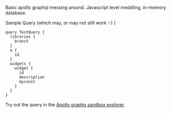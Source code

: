 Basic apollo graphql messing around.
Javascript level meddling, in-memory database.


Sample Query (which may, or may not still work :-) )
```
query TestQuery {
  libraries {
    branch
  }
  a {
    id
  }
  widgets {
    widget {
      id
      description
      myconst
    }
  }
}
```

Try out the query in the [Apollo graphq sandbox explorer](https://studio.apollographql.com/sandbox/explorer)

